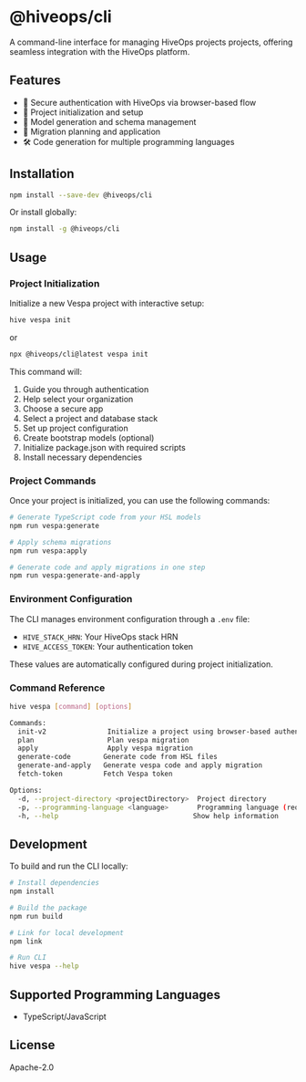 # @hiveops/cli

A command-line interface for managing HiveOps projects projects, offering seamless integration with the HiveOps platform.

## Features

- 🔐 Secure authentication with HiveOps via browser-based flow
- 🚀 Project initialization and setup
- 📝 Model generation and schema management
- 🔄 Migration planning and application
- 🛠 Code generation for multiple programming languages

## Installation

```bash
npm install --save-dev @hiveops/cli
```

Or install globally:

```bash
npm install -g @hiveops/cli
```

## Usage

### Project Initialization

Initialize a new Vespa project with interactive setup:

```bash
hive vespa init
```

or

```bash
npx @hiveops/cli@latest vespa init
```

This command will:

1. Guide you through authentication
2. Help select your organization
3. Choose a secure app
4. Select a project and database stack
5. Set up project configuration
6. Create bootstrap models (optional)
7. Initialize package.json with required scripts
8. Install necessary dependencies

### Project Commands

Once your project is initialized, you can use the following commands:

```bash
# Generate TypeScript code from your HSL models
npm run vespa:generate

# Apply schema migrations
npm run vespa:apply

# Generate code and apply migrations in one step
npm run vespa:generate-and-apply
```

### Environment Configuration

The CLI manages environment configuration through a `.env` file:

- `HIVE_STACK_HRN`: Your HiveOps stack HRN
- `HIVE_ACCESS_TOKEN`: Your authentication token

These values are automatically configured during project initialization.

### Command Reference

```bash
hive vespa [command] [options]

Commands:
  init-v2               Initialize a project using browser-based authentication
  plan                  Plan vespa migration
  apply                 Apply vespa migration
  generate-code        Generate code from HSL files
  generate-and-apply   Generate vespa code and apply migration
  fetch-token          Fetch Vespa token

Options:
  -d, --project-directory <projectDirectory>  Project directory
  -p, --programming-language <language>       Programming language (required for code generation)
  -h, --help                                 Show help information
```

## Development

To build and run the CLI locally:

```bash
# Install dependencies
npm install

# Build the package
npm run build

# Link for local development
npm link

# Run CLI
hive vespa --help
```

## Supported Programming Languages

- TypeScript/JavaScript

## License

Apache-2.0
